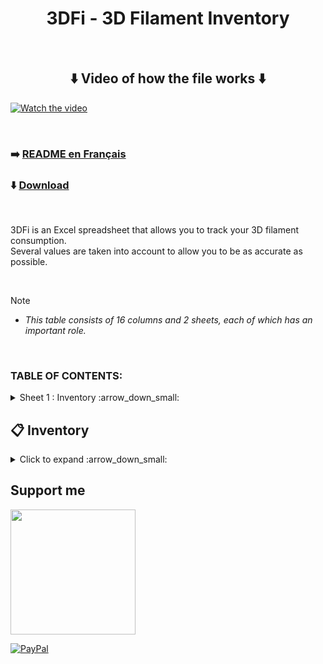 <h1 align="center">3DFi - 3D Filament Inventory</h1>

<br />

<h2 align="center">⬇️ Video of how the file works ⬇️</h1>

[![Watch the video](https://github.com/user-attachments/assets/29f38d4c-c530-4949-a487-fa41f8b59640)](https://youtu.be/bSyMhTsakyI)

<br />



### :arrow_right: [README en Français](https://github.com/KORSiRO/3DFi_3D-Filament-Inventory/blob/main/README_FR.md)

### ⬇️ [Download](https://github.com/KORSiRO/3DFi_3D-Filament-Inventory/releases)

<br />

3DFi is an Excel spreadsheet that allows you to track your 3D filament consumption.<br>
Several values are taken into account to allow you to be as accurate as possible.

<br />

> [!NOTE]
>* *This table consists of 16 columns and 2 sheets, each of which has an important role.*

<br />

### TABLE OF CONTENTS:
<details>

<summary>Sheet 1 : Inventory :arrow_down_small:</summary><br>

<p align="center">  
  <img src="https://github.com/user-attachments/assets/7dfce432-5eb8-4d2b-8eec-9790c35aeeca"/>  
</p>

- :curly_loop: [Spool(s) Quantity](https://github.com/KORSiRO/3DFi_3D-Filament-Inventory/tree/main?tab=readme-ov-file#curly_loop-spools-quantity)
- :new: [Total weight of new spool(s) (g)](https://github.com/KORSiRO/3DFi_3D-Filament-Inventory/tree/main?tab=readme-ov-file#new-total-weight-of-new-spools-g)
- :memo: [Filament Type" and "Filament Brand](https://github.com/KORSiRO/3DFi_3D-Filament-Inventory/tree/main?tab=readme-ov-file#memo-filament-type-and-filament-brand)
- :art: [Colors](https://github.com/KORSiRO/3DFi_3D-Filament-Inventory/tree/main?tab=readme-ov-file#art-colors-)
- :chart_with_downwards_trend: [Remaining weight (g)](https://github.com/KORSiRO/3DFi_3D-Filament-Inventory/tree/main?tab=readme-ov-file#chart_with_downwards_trend-remaining-weight-g)
- :file_folder: [Storage Location](https://github.com/KORSiRO/3DFi_3D-Filament-Inventory/tree/main?tab=readme-ov-file#chart_with_downwards_trend-storage-location)
- :flower_playing_cards: [TD (Hueforge)](https://github.com/KORSiRO/3DFi_3D-Filament-Inventory/tree/main?tab=readme-ov-file#flower_playing_cards-td-hueforge)
- :clock130: [Drying time (mins)](https://github.com/KORSiRO/3DFi_3D-Filament-Inventory/tree/main?tab=readme-ov-file#clock130-drying-time-mins)
- :fire: [Nozzle/Plate Temperature](https://github.com/KORSiRO/3DFi_3D-Filament-Inventory/tree/main?tab=readme-ov-file#fire-nozzleplate-temperature)
- :sweat_drops: [Flow](https://github.com/KORSiRO/3DFi_3D-Filament-Inventory/tree/main?tab=readme-ov-file#sweat_drops-flow)
- :bar_chart: [K factor](https://github.com/KORSiRO/3DFi_3D-Filament-Inventory/tree/main?tab=readme-ov-file#bar_chart-k-factor)
- :arrow_heading_down: [New filament consumption (g)](https://github.com/KORSiRO/3DFi_3D-Filament-Inventory/tree/main?tab=readme-ov-file#arrow_heading_down-new-filament-consumption-g)
- :warning: [Alert" and "% remaining](https://github.com/KORSiRO/3DFi_3D-Filament-Inventory/tree/main?tab=readme-ov-file#warning-alert-et--remaining)
- 🔲 [Cancel modification Macro](https://github.com/KORSiRO/3DFi_3D-Filament-Inventory/tree/main?tab=readme-ov-file#black_square_button-cancel-modification-macro)

<br />

</details>  

## :clipboard: Inventory

<details>

<summary>Click to expand :arrow_down_small:</summary>


- ### :curly_loop: Spool(s) Quantity<br>

Present to indicate the number of identical reels for the same line.

<br />

- ### :new: Total weight of new spool(s) (g)<br>

Present to provide the total weight in grams of the identical spool(s) for the same line.
   
<br>
   
> <ins>Ex:</ins> if you have in your inventory 3 spools of Bambu Lab brand black filament of 1kg each, enter "3000g"

<br />

- ### :memo: Filament Type" and "Filament Brand<br>

<p align="center">  
<img src="https://github.com/user-attachments/assets/39a6704a-9d40-4134-b052-baa9dc709743"/>
</p>  

These 2 columns contain 2 lists: **`"Filament Type"`** and **`"Filament Brand"`**  
The sources for these lists are available in the **`"Materials"`** sheet.  
They already contain more than **`150 pre-recorded data`**.

<br />

<p align="center">  
<img src="https://github.com/user-attachments/assets/9f642785-ef45-4da9-bb6b-6d1ad0d2ab7c"/>
</p>  

These lists can be modified to add one or more filament types/brands.  
Simply add what you want in the corresponding column so that you can then find it in the list of the corresponding column on the **`"Inventory"`** sheet.

<br />

- ### :art: Colors :<br>

  As you will have understood, this column supports the color of the filament. 

<br />


- ### :chart_with_downwards_trend: Remaining weight (g)<br>

This column allows you to obtain the remaining weight of a reel taking into account 2 values:  
- The **`"Total weight of new spool(s) (g)"`**
- The **`"New filament consumption in (g)"`**<br>

<br>

  > <ins>Ex:</ins> If you enter 1 spool of 1000g (new) on the first line and you wish to deduct the quantity of filament used by a print in progress in the column "New filament consumption in (g )",
  > an automatic subtraction is carried out in the "Remaining weight" column to give you the most accurate result possible of the remaining quantity.

<br />

- ### :chart_with_downwards_trend: Storage Location<br>

Makes it easier to find your reels if they are stored in different places in your workshop, office or dedicated room. 

<br />

- ### :flower_playing_cards: TD (Hueforge)<br>

HueForge's TD is a number indicating the amount of light the filament lets through.  
Useful if you often print Hueforge to have this value quickly in front of you depending on the filament used.

<br />

- ### :clock130: Drying Time (mins)<br>

As for "TD (Hueforge)" it is a value that is interesting to have in front of you quickly when you need it.

<br />

- ### :fire: Nozzle/Plate Temperature<br>
  
Do I really need you to explain what this cell is for? :stuck_out_tongue_winking_eye:

<br />

- ### :sweat_drops: Flow<br>

The **`Flow`** corresponds to the volume of filament passing through the extruder.<br>

<br />

- ### :bar_chart: K factor<br>

As a reminder, the K Factor is a value used to determine the maximum printing speed while limiting mechanical vibrations.<br>
In other words, the K Factor makes it possible to adjust the acceleration in the movement of the axes to guarantee a good balance between speed and quality

<br />

- ### :arrow_heading_down: New filament consumption (g)<br>

Briefly mentioned in the previous part, the column **`"New filament consumption in (g)"`** allows you to automatically subtract the filament consumption of a print in progress from the remaining weight of one or more spools.< br>
The last weight that appears in the **`"Remaining weight"`** column is in memory.<br>
If you enter a **`New filament consumption`** the subtraction continues from the last weight in memory.

<br>

> <ins>Ex:</ins> If you enter a remaining weight of for example 800g and a print plans to use 200g of filament,<br>
> by entering the value of 200g in the column **`"New filament consumption in (g)"`** the remaining weight is automatically adjusted (800-200 = 600g remaining).<br>*
> Always to allow you to have precise monitoring of your usage.

<br />

- ### :warning: Alert" et "% remaining<br>

These two columns are a little different from the others.  
They tell you with text and a bright color that your filament is almost exhausted.  
No need to manually enter a value, everything is automated.  

<p align="center">  
<img src="https://github.com/user-attachments/assets/375273c1-49d3-4407-9b73-8b8c07cb00ba"/>
</p>

<br>

> <ins>Ex:</ins> If you enter a total weight of new spools for 1 spool of 1000g and a print in progress consumes 200g of filament, then you enter this value (200g) in the "New consumption" column of filament in (g)".<br>
> As a result, the remaining weight will therefore be 800g and will be automatically entered in the “Remaining weight” column.<br>
> At the same time, the “% remaining” cell gives you this information by comparing the “Total weight of new spool(s) (g)” column with the “Remaining weight” column.<br>
> When the remaining weight in grams reaches 30% of the initial value in grams of the new spool, the complete line changes color and the text "⚠️Filament soon exhausted" appears in the "Alert" column.<br>
> Giving you the information to think about replacing your spool shortly. 

<br />

- ### :black_square_button: Cancel modification Macro<br>

Using this macro (button) you can cancel the last modification made to the **`Remaining weight`** column in relation to a value entered in the **`New filament consumption`** column<br>
This macro works with each press: cancellation of the previous modification.  

<p align="center">  
<img src="https://github.com/user-attachments/assets/363b2807-f869-4251-a2e5-820e2e901deb"/>
</p>

<br>

> <ins>Ex:</ins> If you enter a remaining weight of 800g and a new filament consumption of 200g when you wanted to enter 150g,
> this button (macro) allows you, as its name suggests, to cancel the last modification made to the Remaining weight column compared to the value entered in New filament consumption.<br>

<br />

</details>  

## Support me  
<a href="https://ko-fi.com/korsiro"><img src="https://ko-fi.com/img/githubbutton_sm.svg" width="200"></a>

[![PayPal](https://img.shields.io/badge/PayPal-00457C?style=for-the-badge&logo=paypal&logoColor=white)](https://paypal.me/korsiro)
